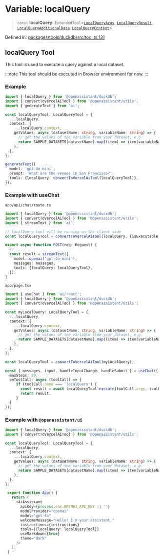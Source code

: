 # Variable: localQuery

> `const` **localQuery**: `ExtendedTool`\<[`LocalQueryArgs`](../type-aliases/LocalQueryArgs.md), [`LocalQueryResult`](../type-aliases/LocalQueryResult.md), [`LocalQueryAdditionalData`](../type-aliases/LocalQueryAdditionalData.md), [`LocalQueryContext`](../type-aliases/LocalQueryContext.md)\>

Defined in: [packages/tools/duckdb/src/tool.ts:131](https://github.com/GeoDaCenter/openassistant/blob/0a6a7e7306d75a25dc968b3117f04cb7bd613bec/packages/tools/duckdb/src/tool.ts#L131)

## localQuery Tool

This tool is used to execute a query against a local dataset.

:::note
This tool should be executed in Browser environment for now.
:::

### Example
```typescript
import { localQuery } from '@openassistant/duckdb';
import { convertToVercelAiTool } from '@openassistent/utils';
import { generateText } from 'ai';

const localQueryTool: LocalQueryTool = {
  ...localQuery,
  context: {
    ...localQuery.context,
    getValues: async (datasetName: string, variableName: string) => {
      // get the values of the variable from your dataset, e.g.
      return SAMPLE_DATASETS[datasetName].map((item) => item[variableName]);
    },
  },
};

generateText({
  model: 'gpt-4o-mini',
  prompt: 'What are the venues in San Francisco?',
  tools: {localQuery: convertToVercelAiTool(localQueryTool)},
});
```

### Example with useChat

`app/api/chat/route.ts`
```typescript
import { localQuery } from '@openassistant/duckdb';
import { convertToVercelAiTool } from '@openassistent/utils';
import { streamText } from 'ai';

// localQuery tool will be running on the client side
const localQueryTool = convertToVercelAiTool(localQuery, {isExecutable: false});

export async function POST(req: Request) {
  // ...
  const result = streamText({
    model: openai('gpt-4o-mini'),
    messages: messages,
    tools: {localQuery: localQueryTool},
  });
}
```

`app/page.tsx`
```typescript
import { useChat } from 'ai/react';
import { localQuery } from '@openassistant/duckdb';
import { convertToVercelAiTool } from '@openassistent/utils';

const myLocalQuery: LocalQueryTool = {
  ...localQuery,
  context: {
    ...localQuery.context,
    getValues: async (datasetName: string, variableName: string) => {
      // get the values of the variable from your dataset, e.g.
      return SAMPLE_DATASETS[datasetName].map((item) => item[variableName]);
    },
  },
};

const localQueryTool = convertToVercelAiTool(myLocalQuery);

const { messages, input, handleInputChange, handleSubmit } = useChat({
  maxSteps: 20,
  onToolCall: async (toolCall) => {
     if (toolCall.name === 'localQuery') {
       const result = await localQueryTool.execute(toolCall.args, toolCall.options);
       return result;
     }
  }
});
```

### Example with `@openassistant/ui`

```typescript
import { localQuery } from '@openassistant/duckdb';
import { convertToVercelAiTool } from '@openassistent/utils';

const localQueryTool: LocalQueryTool = {
  ...localQuery,
  context: {
    ...localQuery.context,
    getValues: async (datasetName: string, variableName: string) => {
      // get the values of the variable from your dataset, e.g.
      return SAMPLE_DATASETS[datasetName].map((item) => item[variableName]);
    },
  },
};

 export function App() {
   return (
     <AiAssistant
       apiKey={process.env.OPENAI_API_KEY || ''}
       modelProvider="openai"
       model="gpt-4o"
       welcomeMessage="Hello! I'm your assistant."
       instructions={instructions}
       tools={{localQuery: localQueryTool}}
       useMarkdown={true}
       theme="dark"
     />
   );
 }
```
